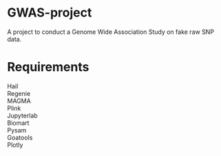 # GWAS-project
A project to conduct a Genome Wide Association Study on fake raw SNP data.

# Requirements
Hail<br>
Regenie<br>
MAGMA<br>
Plink<br>
Jupyterlab<br>
Biomart<br>
Pysam<br>
Goatools<br>
Plotly
